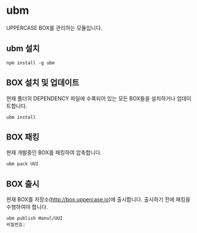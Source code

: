 # ubm
UPPERCASE BOX를 관리하는 모듈입니다.

## ubm 설치
```
npm install -g ubm
```

## BOX 설치 및 업데이트
현재 폴더의 DEPENDENCY 파일에 수록되어 있는 모든 BOX들을 설치하거나 업데이트합니다.
```
ubm install
```

## BOX 패킹
현재 개발중인 BOX를 패킹하여 압축합니다.
```
ubm pack UUI
```

## BOX 출시
현재 BOX를 저장소(http://box.uppercase.io)에 출시합니다. 출시하기 전에 패킹을 수행하여야 합니다.
```
ubm publish Hanul/UUI
비밀번호: 
```